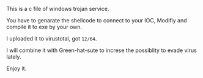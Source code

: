 This is a c file of windows trojan service. 

You have to genarate the shellcode to connect to your IOC, Modifiy and compile it to exe by your own.

I uploaded it to virustotal, got `12/64`.

I will combine it with Green-hat-sute to increse the possiblity to evade virus lately.

Enjoy it.

